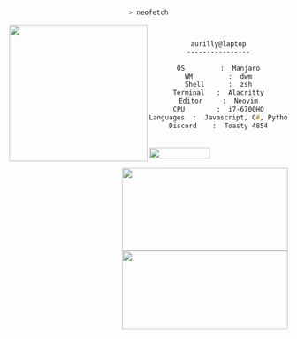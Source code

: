 
<center>

<p align="middle">

```zsh

> neofetch

```
<img src="https://i.imgur.com/HfjZ7TL.png" align="left" src="https://i.pinimg.com/originals/96/a0/fc/96a0fce84427fedab035cc02f68332a3.jpg" width="250" height="247.25">

```zsh


aurilly@laptop
----------------

OS         :  Manjaro
WM         :  dwm
Shell      :  zsh
Terminal   :  Alacritty
Editor     :  Neovim
CPU        :  i7-6700HQ
Languages  :  Javascript, C#, Python, Learning C++
Discord    :  Toasty 4854


```


<p align="left">
  &nbsp; &nbsp; &nbsp; &nbsp; &nbsp;&nbsp; &nbsp; &nbsp; &nbsp; &nbsp;&nbsp; &nbsp; &nbsp; &nbsp; &nbsp; &nbsp; &nbsp; &nbsp; &nbsp; &nbsp; &nbsp;&nbsp; &nbsp; &nbsp; &nbsp; &nbsp;&nbsp; &nbsp; &nbsp; &nbsp; &nbsp;
	<img src="https://komarev.com/ghpvc/?username=aurilly&style=flat-square" width="110" height="20" ><br><br>
  <img width="300" height="150" align="right" src="https://github-readme-stats-eight-theta.vercel.app/api/top-langs/?username=aurilly&theme=radical" /> 
	<img align="right" width="300" height="142.75" src="https://github-readme-stats.vercel.app/api?username=aurilly&show_icons=true&theme=radical" />
	
</p>

	


<p align="middle">
	


</p>
